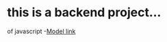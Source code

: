 # this is a backend project...
of javascript
-[Model link](https://app.eraser.io/workspace/YtPqZ1VogxGy1jzIDkzj)